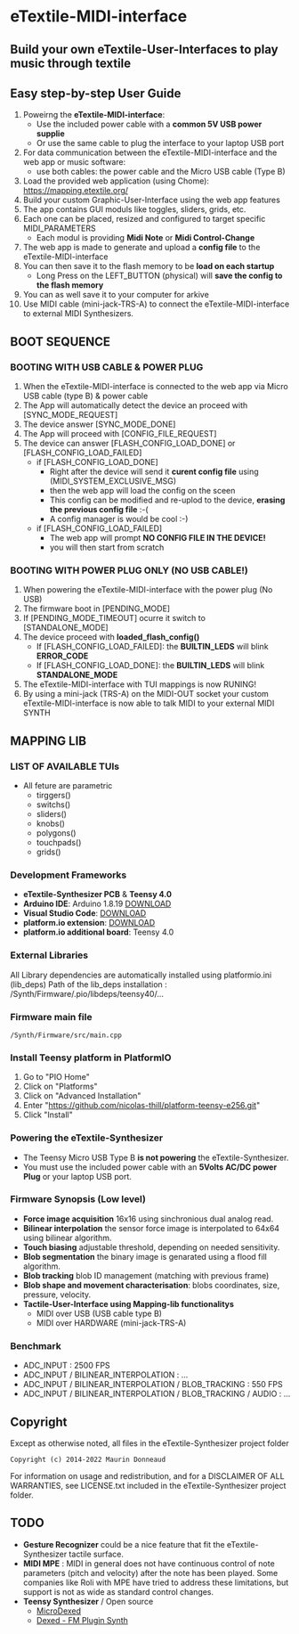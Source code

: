 # eTextile-MIDI-interface
## Build your own eTextile-User-Interfaces to play music through textile

## Easy step-by-step User Guide
1. Poweirng the **eTextile-MIDI-interface**:
    - Use the included power cable with a **common 5V USB power supplie**
    - Or use the same cable to plug the interface to your laptop USB port
2. For data communication between the eTextile-MIDI-interface and the web app or music software:
    - use both cables: the power cable and the Micro USB cable (Type B)
3. Load the provided web application (using Chome): https://mapping.etextile.org/
4. Build your custom Graphic-User-Interface using the web app features
5. The app contains GUI moduls like toggles, sliders, grids, etc.
6. Each one can be placed, resized and configured to target specific MIDI_PARAMETERS
    - Each modul is providing **Midi Note** or **Midi Control-Change**
7. The web app is made to generate and upload a **config file** to the eTextile-MIDI-interface
8. You can then save it to the flash memory to be **load on each startup**
    - Long Press on the LEFT_BUTTON (physical) will **save the config to the flash memory**
9. You can as well save it to your computer for arkive
10. Use MIDI cable (mini-jack-TRS-A) to connect the eTextile-MIDI-interface to external MIDI Synthesizers.

## BOOT SEQUENCE
### BOOTING WITH USB CABLE & POWER PLUG
1. When the eTextile-MIDI-interface is connected to the web app via Micro USB cable (type B) & power cable
2. The App will automatically detect the device an proceed with [SYNC_MODE_REQUEST]
3. The device answer [SYNC_MODE_DONE]
4. The App will proceed with [CONFIG_FILE_REQUEST]
5. The device can answer [FLASH_CONFIG_LOAD_DONE] or [FLASH_CONFIG_LOAD_FAILED]
    - if [FLASH_CONFIG_LOAD_DONE]
      - Right after the device will send it **curent config file** using (MIDI_SYSTEM_EXCLUSIVE_MSG)
      - then the web app will load the config on the sceen
      - This config can be modified and re-uplod to the device, **erasing the previous config file** :-(
      - A config manager is would be cool :-)
    - if [FLASH_CONFIG_LOAD_FAILED]
      - The web app will prompt **NO CONFIG FILE IN THE DEVICE!**
      - you will then start from scratch

### BOOTING WITH POWER PLUG ONLY (NO USB CABLE!)
1. When powering the eTextile-MIDI-interface with the power plug (No USB)
2. The firmware boot in [PENDING_MODE]
3. If [PENDING_MODE_TIMEOUT] ocurre it switch to [STANDALONE_MODE]
4. The device proceed with **loaded_flash_config()**
    - If [FLASH_CONFIG_LOAD_FAILED]: the **BUILTIN_LEDS** will blink **ERROR_CODE**  
    - If [FLASH_CONFIG_LOAD_DONE]: the **BUILTIN_LEDS** will blink **STANDALONE_MODE**
5. The eTextile-MIDI-interface with TUI mappings is now RUNING!
6. By using a mini-jack (TRS-A) on the MIDI-OUT socket your custom eTextile-MIDI-interface is now able to talk MIDI to your external MIDI SYNTH

## MAPPING LIB
### LIST OF AVAILABLE TUIs
- All feture are parametric
  - tirggers()
  - switchs()
  - sliders()
  - knobs()
  - polygons()
  - touchpads()
  - grids()

### Development Frameworks
- **eTextile-Synthesizer PCB** & **Teensy 4.0**
- **Arduino IDE**: Arduino 1.8.19 [DOWNLOAD](https://www.arduino.cc/en/Main/Software/)
- **Visual Studio Code**: [DOWNLOAD](https://visualstudio.microsoft.com/)
- **platform.io extension**: [DOWNLOAD](https://platform.io/)
- **platform.io additional board**: Teensy 4.0

### External Libraries
All Library dependencies are automatically installed using platformio.ini (lib_deps)
Path of the lib_deps installation : 
    /Synth/Firmware/.pio/libdeps/teensy40/...

### Firmware main file
    /Synth/Firmware/src/main.cpp

### Install Teensy platform in PlatformIO
1. Go to "PIO Home"
2. Click on "Platforms"
3. Click on "Advanced Installation"
4. Enter "https://github.com/nicolas-thill/platform-teensy-e256.git"
5. Click "Install"

### Powering the eTextile-Synthesizer
- The Teensy Micro USB Type B **is not powering** the eTextile-Synthesizer.
- You must use the included power cable with an **5Volts AC/DC power Plug** or your laptop USB port.

### Firmware Synopsis (Low level)
- **Force image acquisition** 16x16 using sinchronious dual analog read.
- **Bilinear interpolation** the sensor force image is interpolated to 64x64 using bilinear algorithm.
- **Touch biasing** adjustable threshold, depending on needed sensitivity.
- **Blob segmentation** the binary image is genarated using a flood fill algorithm.
- **Blob tracking** blob ID management (matching with previous frame)
- **Blob shape and movement characterisation**: blobs coordinates, size, pressure, velocity.
- **Tactile-User-Interface using Mapping-lib functionalitys**
    - MIDI over USB (USB cable type B)
    - MIDI over HARDWARE (mini-jack-TRS-A)

### Benchmark
  - ADC_INPUT : 2500 FPS
  - ADC_INPUT / BILINEAR_INTERPOLATION : ...
  - ADC_INPUT / BILINEAR_INTERPOLATION / BLOB_TRACKING : 550 FPS
  - ADC_INPUT / BILINEAR_INTERPOLATION / BLOB_TRACKING / AUDIO : ...

## Copyright
Except as otherwise noted, all files in the eTextile-Synthesizer project folder

    Copyright (c) 2014-2022 Maurin Donneaud

For information on usage and redistribution, and for a DISCLAIMER OF ALL
WARRANTIES, see LICENSE.txt included in the eTextile-Synthesizer project folder.

## TODO
- **Gesture Recognizer** could be a nice feature that fit the eTextile-Synthesizer tactile surface.
- **MIDI MPE** : MIDI in general does not have continuous control of note parameters (pitch and velocity) after the note has been played. Some companies like Roli with MPE have tried to address these limitations, but support is not as wide as standard control changes.
- **Teensy Synthesizer** / Open source
    - [MicroDexed](https://www.parasitstudio.de/)
    - [Dexed - FM Plugin Synth](https://github.com/asb2m10/dexed)
